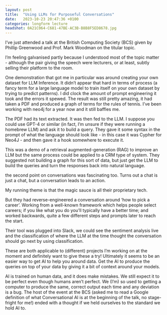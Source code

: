 ```yaml
---
layout: post
title:  "Using LLMs for Purposeful Conversations"
date:   2023-10-23 20:47:36 +0100
categories: longform lecture
headshot: 0A21C064-C681-47BE-AC3B-B8B8F5ED8678.jpg
---
```


I’ve just attended a talk at the British Computing Society (BCS) given by Phillip Greenwood and Prof. Mark Woodman on the titular topic.

I’m feeling galvanised partly because I understood most of the topic matter - although the pair giving the speech were lecturers, or at least, subtly selling their platform to the room.

One demonstration that got me in particular was around creating your own dataset for LLM Inference. It didn’t appear that hard in terms of process (a fancy term for a large language model to train itself on your own dataset by trying to predict patterns). I did clock the amount of prompt engineering it took and the errors it spewed. The result was still pretty amazing, it had taken a PDF and produced a graph of terms for the rules of tennis. I’ve been working with neo4j for a year now and it still baffles me.

The PDF had its text extracted. It was then fed to the LLM. I suppose you could use GPT-4 or similar (in fact, I’m unsure if they were running a homebrew LLM) and ask it to build a query. They gave it some syntax in the prompt of what the language should look like - in this case it was Cypher for Neo4J - and then gave it a hook somewhere to execute it.

This was a demo of a retrieval augmented-generation (RAG) to improve an LLM but the same process could be applied to a CRM type of system. They suggested not building a graph for this sort of data, but just get the LLM to build the queries and turn the responses back into natural language.

the second point on conversations was fascinating too. Turns out a chat is just a chat, but a conversation leads to an action.

My running theme is that the magic sauce is all their proprietary tech.

But they had reverse-engineered a conversation around ‘how to pick a career’. Working from a well-known framework which helps people select careers; if you like what you do you’ll typically have a better time; and worked backwards, quite a few different steps and prompts later to reach the start.

Their tool was plugged into Slack, we could see the sentiment analysis live and the classification of where the LLM at the time thought the conversation should go next by using classification.

These are both applicable to (different) projects I’m working on at the moment and definitely want to give these a try! Ultimately it seems to be an easier way to get AI to help you around data. Get the AI to produce the queries on top of your data by giving it a bit of context around your models.

AI is trained on human data, and it does make mistakes. We still expect it to be perfect even though humans aren’t perfect. We (I’m) so used to getting a computer to produce the same, correct output each time and any deviation is a bug. The host of the event at the BCS (asked me to read a Google definition of what Conversational AI is at the beginning of the talk, no stage-fright for me!) ended with a thought if we held ourselves to the standard we hold AI to.